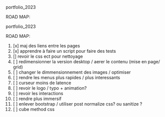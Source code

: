 portfolio_2023

ROAD MAP:

portfolio_2023

ROAD MAP:

1. [x] maj des liens entre les pages
2. [x] apprendre à faire un script pour faire des tests
3. [] revoir le css ect pour nettoyage
4. [ ] redimensionner la version desktop / aerer le contenu (mise en page/ grid)
5. [ ] changer le dimmensionnement des images / optimiser
6. [ ] rendre les menus plus rapides / plus interessants
7. [ ] curseur moins de latence
8. [ ] revoir le logo / typo + animation?
9. [ ] revoir les interactions
10. [ ] rendre plus immersif
11. [ ] enlever bootstrap / utiliser post normalize css? ou sanitize ?
12. [ ] cube method css 

